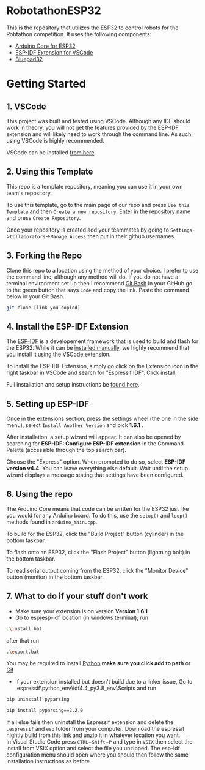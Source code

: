 RobotathonESP32
====================

This is the repository that utilizes the ESP32 to control robots for the Robtathon competition. It uses the following components:
* [Arduino Core for ESP32](https://github.com/espressif/arduino-esp32)
* [ESP-IDF Extension for VSCode](https://github.com/espressif/vscode-esp-idf-extension)
* [Bluepad32](https://github.com/ricardoquesada/bluepad32/tree/main)

Getting Started
===================

## 1. VSCode
This project was built and tested using VSCode. Although any IDE should work in theory, you will not get the features provided by the ESP-IDF extension and will likely need to work through the command line. As such, using VSCode is highly recommended.

VSCode can be installed [from here](https://code.visualstudio.com/).

## 2. Using this Template
This repo is a template repository, meaning you can use it in your own team's repository.  

To use this template, go to the main page of our repo and press ```Use this Template``` and then ```Create a new repository```.  Enter in the repository name and press ```Create Repository```.

Once your repository is created add your teammates by going to ```Settings```->```Collaborators```->```Manage Access``` then put in their github usernames.
## 3. Forking the Repo
Clone this repo to a location using the method of your choice. I prefer to use the command line, although any method will do. If you do not have a terminal environment set up then I recommend [Git Bash](https://git-scm.com/downloads) In your GitHub go to the green button that says ```Code``` and copy the link. Paste the command below in your Git Bash.
```sh
git clone [link you copied]
```
## 4. Install the ESP-IDF Extension
The [ESP-IDF](https://docs.espressif.com/projects/esp-idf/en/latest/esp32/get-started/) is a developement framework that is used to build and flash for the ESP32. While it can be [installed manually](https://docs.espressif.com/projects/esp-idf/en/latest/esp32/get-started/windows-setup.html), we highly recommend that you install it using the VSCode extension.

To install the ESP-IDF Extension, simply go click on the Extension icon in the right taskbar in VSCode and search for "Espressif IDF". Click install.

Full installation and setup instructions be [found here](https://github.com/espressif/vscode-esp-idf-extension/blob/master/docs/tutorial/install.md).

## 5. Setting up ESP-IDF
Once in the extensions section, press the settings wheel (the one in the side menu), select ```Install Another Version``` and pick **1.6.1** .

After installation, a setup wizard will appear. It can also be opened by searching for **ESP-IDF: Configure ESP-IDF extension** in the Command Palette (accessible through the top search bar).

Choose the "Express" option. When prompted to do so, select **ESP-IDF version v4.4**. You can leave everything else default. Wait until the setup wizard displays a message stating that settings have been configured.

## 6. Using the repo
The Arduino Core means that code can be written for the ESP32 just like you would for any Arduino board. To do this, use the `setup()` and `loop()` methods found in `arduino_main.cpp`.

To build for the ESP32, click the "Build Project" button (cylinder) in the bottom taskbar.

To flash onto an ESP32, click the "Flash Project" button (lightning bolt) in the bottom taskbar.

To read serial output coming from the ESP32, click the "Monitor Device" button (monitor) in the bottom taskbar.

## 7. What to do if your stuff don't work

* Make sure your extension is on version **Version 1.6.1**
* Go to esp/esp-idf location (in windows terminal), run 
```sh
.\install.bat
```
after that run 
```sh
.\export.bat
```
You may be required to install [Python](https://www.python.org/downloads/) **make sure you click add to path** or [Git](https://git-scm.com/downloads)

* If your extension installed but doesn't build due to a linker issue, Go to .espressif\python_env\idf4.4_py3.8_env\Scripts and run
```sh
pip uninstall pyparsing
```
```sh
pip install pyparsing==2.2.0
```
If all else fails then uninstall the Espressif extension and delete the ```.espressif``` and ```esp``` folder from your computer. Download the espressif nightly build from this [link](https://nightly.link/espressif/vscode-esp-idf-extension/workflows/ci/master/esp-idf-extension.vsix.zip) and unzip it in whatever location you want.  
In Visual Studio Code press ```CTRL```+```Shift```+```P``` and type in ```VSIX``` then select the install from VSIX option and select the file you unzipped. The esp-idf configuration menu should open where you should then follow the same installation instructions as before.
